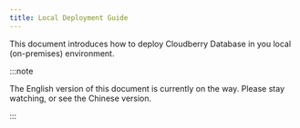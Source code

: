 ```yaml
---
title: Local Deployment Guide
---
```


This document introduces how to deploy Cloudberry Database in you local (on-premises) environment.

:::note

The English version of this document is currently on the way. Please stay watching, or see the Chinese version.

:::
